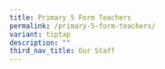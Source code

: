 ```yaml
---
title: Primary 5 Form Teachers
permalink: /primary-5-form-teachers/
variant: tiptap
description: ""
third_nav_title: Our Staff
---
```

